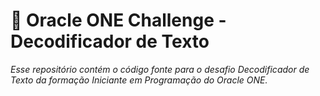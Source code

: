 # 🎯 Oracle ONE Challenge - Decodificador de Texto

_Esse repositório contém o código fonte para o desafio Decodificador de Texto da formação Iniciante em Programação do Oracle ONE._
